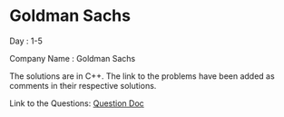 # Goldman Sachs

Day : 1-5

Company Name : Goldman Sachs

The solutions are in C++. The link to the problems have been added as comments in their respective solutions.

Link to the Questions: [Question Doc](https://docs.google.com/document/d/e/2PACX-1vRgrSl5zCl8P92F0qNuJyDF9v8aqfNd1UB9fQWTb-_aohzhPbZ0GOVbXvfnGHgzbWWdkf9gr7ZgM0lj/pub)
